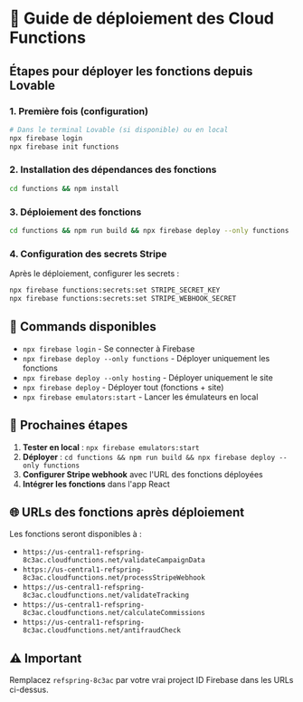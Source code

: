 
# 🚀 Guide de déploiement des Cloud Functions

## Étapes pour déployer les fonctions depuis Lovable

### 1. Première fois (configuration)
```bash
# Dans le terminal Lovable (si disponible) ou en local
npx firebase login
npx firebase init functions
```

### 2. Installation des dépendances des fonctions
```bash
cd functions && npm install
```

### 3. Déploiement des fonctions
```bash
cd functions && npm run build && npx firebase deploy --only functions
```

### 4. Configuration des secrets Stripe
Après le déploiement, configurer les secrets :
```bash
npx firebase functions:secrets:set STRIPE_SECRET_KEY
npx firebase functions:secrets:set STRIPE_WEBHOOK_SECRET
```

## 🔧 Commands disponibles

- `npx firebase login` - Se connecter à Firebase
- `npx firebase deploy --only functions` - Déployer uniquement les fonctions
- `npx firebase deploy --only hosting` - Déployer uniquement le site
- `npx firebase deploy` - Déployer tout (fonctions + site)
- `npx firebase emulators:start` - Lancer les émulateurs en local

## 📝 Prochaines étapes

1. **Tester en local** : `npx firebase emulators:start`
2. **Déployer** : `cd functions && npm run build && npx firebase deploy --only functions`
3. **Configurer Stripe webhook** avec l'URL des fonctions déployées
4. **Intégrer les fonctions** dans l'app React

## 🌐 URLs des fonctions après déploiement

Les fonctions seront disponibles à :
- `https://us-central1-refspring-8c3ac.cloudfunctions.net/validateCampaignData`
- `https://us-central1-refspring-8c3ac.cloudfunctions.net/processStripeWebhook`
- `https://us-central1-refspring-8c3ac.cloudfunctions.net/validateTracking`
- `https://us-central1-refspring-8c3ac.cloudfunctions.net/calculateCommissions`
- `https://us-central1-refspring-8c3ac.cloudfunctions.net/antifraudCheck`

## ⚠️ Important
Remplacez `refspring-8c3ac` par votre vrai project ID Firebase dans les URLs ci-dessus.

